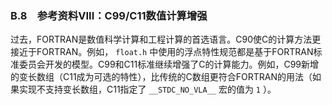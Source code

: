 ### B.8　参考资料VIII：C99/C11数值计算增强

过去，FORTRAN是数值科学计算和工程计算的首选语言。C90使C的计算方法更接近于FORTRAN。例如， `float.h` 中使用的浮点特性规范都是基于FORTRAN标准委员会开发的模型。C99和C11标准继续增强了C的计算能力。例如，C99新增的变长数组（C11成为可选的特性），比传统的C数组更符合FORTRAN的用法（如果实现不支持变长数组，C11指定了 `__STDC_NO_VLA__` 宏的值为 `1` ）。

